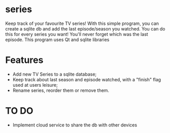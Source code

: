 # series
Keep track of your favourite TV series!
With this simple program, you can create a sqlite db and add the last episode/season you watched. You can do this for every series you want!
You'll never forget which was the last episode.
This program uses Qt and sqlite libraries

# Features
- Add new TV Series to a sqlite database;
- Keep track about last season and episode watched, with a "finish" flag used at users leisure;
- Rename series, reorder them or remove them.

# TO DO
- Implement cloud service to share the db with other devices
